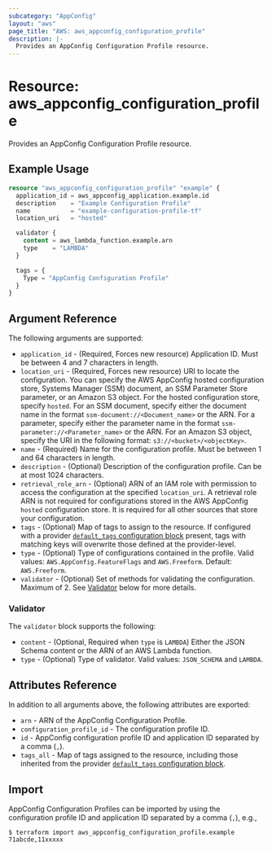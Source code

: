 ```yaml
---
subcategory: "AppConfig"
layout: "aws"
page_title: "AWS: aws_appconfig_configuration_profile"
description: |-
  Provides an AppConfig Configuration Profile resource.
---
```


# Resource: aws_appconfig_configuration_profile

Provides an AppConfig Configuration Profile resource.

## Example Usage

```terraform
resource "aws_appconfig_configuration_profile" "example" {
  application_id = aws_appconfig_application.example.id
  description    = "Example Configuration Profile"
  name           = "example-configuration-profile-tf"
  location_uri   = "hosted"

  validator {
    content = aws_lambda_function.example.arn
    type    = "LAMBDA"
  }

  tags = {
    Type = "AppConfig Configuration Profile"
  }
}
```

## Argument Reference

The following arguments are supported:

* `application_id` - (Required, Forces new resource) Application ID. Must be between 4 and 7 characters in length.
* `location_uri` - (Required, Forces new resource) URI to locate the configuration. You can specify the AWS AppConfig hosted configuration store, Systems Manager (SSM) document, an SSM Parameter Store parameter, or an Amazon S3 object. For the hosted configuration store, specify `hosted`. For an SSM document, specify either the document name in the format `ssm-document://<Document_name>` or the ARN. For a parameter, specify either the parameter name in the format `ssm-parameter://<Parameter_name>` or the ARN. For an Amazon S3 object, specify the URI in the following format: `s3://<bucket>/<objectKey>`.
* `name` - (Required) Name for the configuration profile. Must be between 1 and 64 characters in length.
* `description` - (Optional) Description of the configuration profile. Can be at most 1024 characters.
* `retrieval_role_arn` - (Optional) ARN of an IAM role with permission to access the configuration at the specified `location_uri`. A retrieval role ARN is not required for configurations stored in the AWS AppConfig `hosted` configuration store. It is required for all other sources that store your configuration.
* `tags` - (Optional) Map of tags to assign to the resource. If configured with a provider [`default_tags` configuration block](https://registry.terraform.io/providers/hashicorp/aws/latest/docs#default_tags-configuration-block) present, tags with matching keys will overwrite those defined at the provider-level.
* `type` - (Optional) Type of configurations contained in the profile. Valid values: `AWS.AppConfig.FeatureFlags` and `AWS.Freeform`.  Default: `AWS.Freeform`.
* `validator` - (Optional) Set of methods for validating the configuration. Maximum of 2. See [Validator](#validator) below for more details.

### Validator

The `validator` block supports the following:

* `content` - (Optional, Required when `type` is `LAMBDA`) Either the JSON Schema content or the ARN of an AWS Lambda function.
* `type` - (Optional) Type of validator. Valid values: `JSON_SCHEMA` and `LAMBDA`.

## Attributes Reference

In addition to all arguments above, the following attributes are exported:

* `arn` - ARN of the AppConfig Configuration Profile.
* `configuration_profile_id` - The configuration profile ID.
* `id` - AppConfig configuration profile ID and application ID separated by a comma (`,`).
* `tags_all` - Map of tags assigned to the resource, including those inherited from the provider [`default_tags` configuration block](https://registry.terraform.io/providers/hashicorp/aws/latest/docs#default_tags-configuration-block).

## Import

AppConfig Configuration Profiles can be imported by using the configuration profile ID and application ID separated by a comma (`,`), e.g.,

```
$ terraform import aws_appconfig_configuration_profile.example 71abcde,11xxxxx
```
